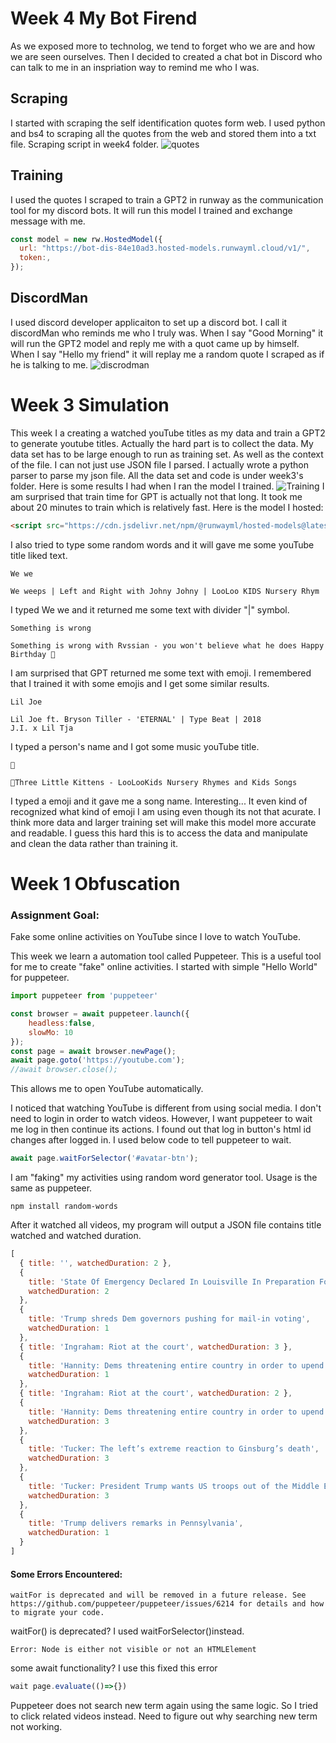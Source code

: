 # Week 4 My Bot Firend
As we exposed more to technolog, we tend to forget who we are and how we are seen ourselves. Then I decided to created a chat bot in Discord who can talk to me in an inspriation way to remind me who I was. 
## Scraping
I started with scraping the self identification quotes form web. I used python and bs4 to scraping all the quotes from the web and stored them into a txt file. Scraping script in week4 folder.
![quotes](./quotes.png)
## Training
I used the quotes I scraped to train a GPT2 in runway as the communication tool for my discord bots. It will run this model I trained and exchange message with me. 
```javascript
const model = new rw.HostedModel({
  url: "https://bot-dis-84e10ad3.hosted-models.runwayml.cloud/v1/",
  token:,
});
```
## DiscordMan 
I used discord developer applicaiton to set up a discord bot. I call it discordMan who reminds me who I truly was. When I say "Good Morning" it will run the GPT2 model and reply me with a quot came up by himself. When I say "Hello my friend" it will replay me a random quote I scraped as if he is talking to me.
![discrodman](./bot.png)

# Week 3 Simulation
This week I a creating a watched youTube titles as my data and train a GPT2 to generate youtube titles. Actually the hard part is to collect the data. My data set has to be large enough to run as training set. As well as the  context of the file. I can not just use JSON file I parsed. I actually wrote a python parser to parse my json file. All the data set and code is under week3's folder. Here is some results I had when I ran the model I trained. 
![Training](./train.png)
I am surprised that train time for GPT is actually not that long. It took me about 20 minutes to train which is relatively fast. Here is the model I hosted:

```html
<script src="https://cdn.jsdelivr.net/npm/@runwayml/hosted-models@latest/dist/hosted-models.js"></script>
```
I also tried to type some random words and it will gave me some youTube title liked text. 

```
We we 

We weeps | Left and Right with Johny Johny | LooLoo KIDS Nursery Rhym
```
I typed We we and it returned me some text with divider "|" symbol.

```
Something is wrong

Something is wrong with Rvssian - you won't believe what he does Happy Birthday 🎉
```
I am surprised that GPT returned me some text with emoji. I remembered that I trained it with some emojis and I get some similar results.

```
Lil Joe

Lil Joe ft. Bryson Tiller - 'ETERNAL' | Type Beat | 2018
J.I. x Lil Tja
```
I typed a person's name and I got some music youTube title. 
```
🐶

🐶Three Little Kittens - LooLooKids Nursery Rhymes and Kids Songs
```
I typed a emoji and it gave me a song name. Interesting... It even kind of recognized what kind of emoji I am using even though its not that acurate.
I think more data and larger training set will make this model more accurate and readable. I guess this hard this is to access the data and manipulate and clean the data rather than training it. 


# Week 1 Obfuscation

### Assignment Goal:
Fake some online activities on YouTube since I love to watch YouTube.

This week we learn a automation tool called Puppeteer. This is a useful tool for me to create "fake" online activities. I started with simple "Hello World" for puppeteer.

```javascript
import puppeteer from 'puppeteer'

const browser = await puppeteer.launch({
    headless:false,
    slowMo: 10
});
const page = await browser.newPage();
await page.goto('https://youtube.com');
//await browser.close(); 

```
This allows me to open YouTube automatically. 

I noticed that watching YouTube is different from using social media. I don't need to login in order to watch videos. However, I want puppeteer to wait me log in then continue its actions. I found out that log in button's html id changes after logged in. I used below code to tell puppeteer to wait. 
```javascript
await page.waitForSelector('#avatar-btn');
```

I am "faking" my activities using random word generator tool. Usage is the same as puppeteer.
```
npm install random-words
```
After it watched all videos, my program will output a JSON file contains title watched and watched duration.
```javascript
[
  { title: '', watchedDuration: 2 },
  {
    title: 'State Of Emergency Declared In Louisville In Preparation For Peaceful Protests',
    watchedDuration: 2
  },
  {
    title: 'Trump shreds Dem governors pushing for mail-in voting',
    watchedDuration: 1
  },
  { title: 'Ingraham: Riot at the court', watchedDuration: 3 },
  {
    title: 'Hannity: Dems threatening entire country in order to upend SCOTUS norms',
    watchedDuration: 1
  },
  { title: 'Ingraham: Riot at the court', watchedDuration: 2 },
  {
    title: 'Hannity: Dems threatening entire country in order to upend SCOTUS norms',
    watchedDuration: 3
  },
  {
    title: 'Tucker: The left’s extreme reaction to Ginsburg’s death',
    watchedDuration: 3
  },
  {
    title: 'Tucker: President Trump wants US troops out of the Middle East',
    watchedDuration: 3
  },
  {
    title: 'Trump delivers remarks in Pennsylvania',
    watchedDuration: 1
  }
]

```
#### Some Errors Encountered:
```
waitFor is deprecated and will be removed in a future release. See https://github.com/puppeteer/puppeteer/issues/6214 for details and how to migrate your code.
```
waitFor() is deprecated? I used waitForSelector()instead. 
```
Error: Node is either not visible or not an HTMLElement
```
some await functionality? I use this fixed this error
```javascript 
wait page.evaluate(()=>{})
```
Puppeteer does not search new term again using the same logic. So I tried to click related videos instead. Need to figure out why searching new term not working. 

